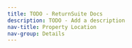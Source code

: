 ```yaml
---
title: TODO - ReturnSuite Docs
description: TODO - Add a description
nav-title: Property Location
nav-group: Details
---
```

